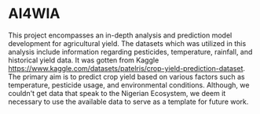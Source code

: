 # AI4WIA
This project encompasses an in-depth analysis and prediction model development for agricultural yield. The datasets which was utilized in this analysis include information regarding pesticides, temperature, rainfall, and historical yield data. It was gotten from Kaggle https://www.kaggle.com/datasets/patelris/crop-yield-prediction-dataset. The primary aim is to predict crop yield based on various factors such as temperature, pesticide usage, and environmental conditions. Although, we couldn't get data that speak to the Nigerian Ecosystem, we deem it necessary to use the available data to serve as a template for future work.
